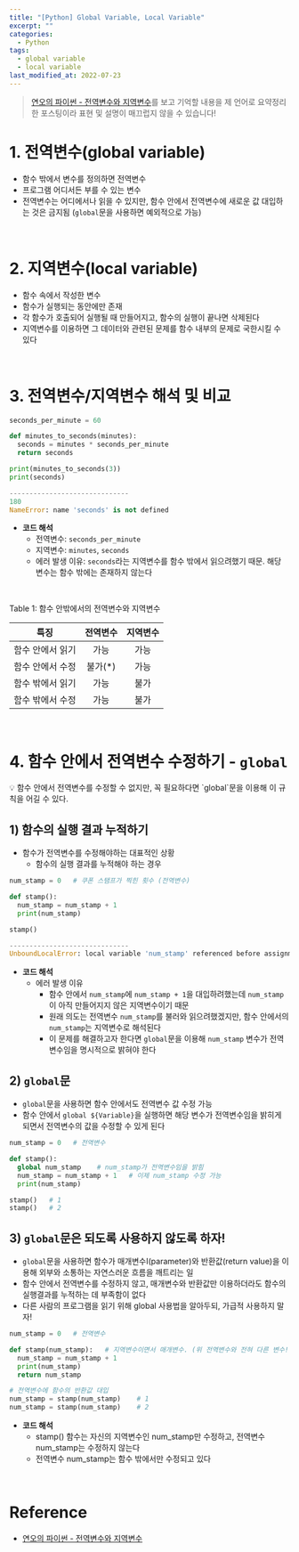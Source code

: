 ```yaml
---
title: "[Python] Global Variable, Local Variable"
excerpt: ""
categories:
  - Python
tags:
  - global variable
  - local variable
last_modified_at: 2022-07-23
---
```


> [연오의 파이썬 - 전역변수와 지역변수](https://python.bakyeono.net/chapter-3-4.html)를 보고 기억할 내용을 제 언어로 요약정리한 포스팅이라 표현 및 설명이 매끄럽지 않을 수 있습니다!

# 1. 전역변수(global variable)
+ 함수 밖에서 변수를 정의하면 전역변수
+ 프로그램 어디서든 부를 수 있는 변수
+ 전역변수는 어디에서나 읽을 수 있지만, 함수 안에서 전역변수에 새로운 값 대입하는 것은 금지됨 (`global`문을 사용하면 예외적으로 가능)

<br>

# 2. 지역변수(local variable)
+ 함수 속에서 작성한 변수
+ 함수가 실행되는 동안에만 존재
+ 각 함수가 호출되어 실행될 때 만들어지고, 함수의 실행이 끝나면 삭제된다
+ 지역변수를 이용하면 그 데이터와 관련된 문제를 함수 내부의 문제로 국한시킬 수 있다

<br>

# 3. 전역변수/지역변수 해석 및 비교

```python
seconds_per_minute = 60

def minutes_to_seconds(minutes):
  seconds = minutes * seconds_per_minute
  return seconds

print(minutes_to_seconds(3))
print(seconds)

------------------------------
180
NameError: name 'seconds' is not defined
```

+ <b>코드 해석</b>
  + 전역변수: `seconds_per_minute`
  + 지역변수: `minutes`, `seconds`
  + 에러 발생 이유: `seconds`라는 지역변수를 함수 밖에서 읽으려했기 때문. 해당 변수는 함수 밖에는 존재하지 않는다

<br>

Table 1: 함수 안밖에서의 전역변수와 지역변수

|    특징     | 전역변수  | 지역변수 |
|:---------:|:-----:|:----:|
| 함수 안에서 읽기 |  가능   |  가능  |
| 함수 안에서 수정 | 불가(*) |  가능  |
| 함수 밖에서 읽기 |  가능   |  불가  |
| 함수 밖에서 수정 |  가능   |  불가  |

<br>

# 4. 함수 안에서 전역변수 수정하기 - `global`

<div class="notice--info" markdown="1">
💡 함수 안에서 전역변수를 수정할 수 없지만, 꼭 필요하다면 `global`문을 이용해 이 규칙을 어길 수 있다.
</div>

## 1) 함수의 실행 결과 누적하기
+ 함수가 전역변수를 수정해야하는 대표적인 상황
  + 함수의 실행 결과를 누적해야 하는 경우

```python
num_stamp = 0   # 쿠폰 스탬프가 찍힌 횟수 (전역변수)

def stamp():
  num_stamp = num_stamp + 1
  print(num_stamp)

stamp()

------------------------------
UnboundLocalError: local variable 'num_stamp' referenced before assignment
```

+ <b>코드 해석</b>
  + 에러 발생 이유
    + 함수 안에서 `num_stamp`에 `num_stamp + 1`을 대입하려했는데 `num_stamp`이 아직 만들어지지 않은 지역변수이기 때문
    + 원래 의도는 전역변수 `num_stamp`를 불러와 읽으려했겠지만, 함수 안에서의 `num_stamp`는 지역변수로 해석된다
    + 이 문제를 해결하고자 한다면 `global`문을 이용해 `num_stamp` 변수가 전역변수임을 명시적으로 밝혀야 한다

## 2) `global`문
+ `global`문을 사용하면 함수 안에서도 전역변수 값 수정 가능
+ 함수 안에서 `global ${Variable}`을 실행하면 해당 변수가 전역변수임을 밝히게 되면서 전역변수의 값을 수정할 수 있게 된다

```python
num_stamp = 0   # 전역변수

def stamp():
  global num_stamp    # num_stamp가 전역변수임을 밝힘
  num_stamp = num_stamp + 1   # 이제 num_stamp 수정 가능
  print(num_stamp)

stamp()   # 1
stamp()   # 2
```

## 3) `global`문은 되도록 사용하지 않도록 하자!
+ `global`문을 사용하면 함수가 매개변수I(parameter)와 반환값(return value)을 이용해 외부와 소통하는 자연스러운 흐름을 깨트리는 일
+ 함수 안에서 전역변수를 수정하지 않고, 매개변수와 반환값만 이용하더라도 함수의 실행결과를 누적하는 데 부족함이 없다
+ 다른 사람의 프로그램을 읽기 위해 global 사용법을 알아두되, 가급적 사용하지 말자!

```python
num_stamp = 0   # 전역변수

def stamp(num_stamp):   # 지역변수이면서 매개변수. (위 전역변수와 전혀 다른 변수!!)
  num_stamp = num_stamp + 1
  print(num_stamp)
  return num_stamp

# 전역변수에 함수의 반환값 대입
num_stamp = stamp(num_stamp)    # 1
num_stamp = stamp(num_stamp)    # 2
```

+ <b>코드 해석</b>
  + stamp() 함수는 자신의 지역변수인 num_stamp만 수정하고, 전역변수 num_stamp는 수정하지 않는다
  + 전역변수 num_stamp는 함수 밖에서만 수정되고 있다

<br>

# Reference
+ [연오의 파이썬 - 전역변수와 지역변수](https://python.bakyeono.net/chapter-3-4.html)

<br>
